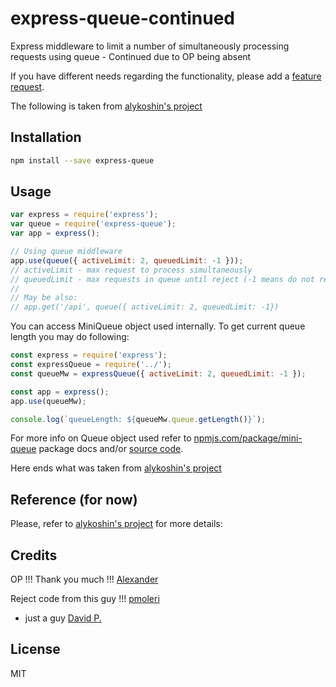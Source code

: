 # express-queue-continued
Express middleware to limit a number of simultaneously processing requests using queue - Continued due to OP being absent

If you have different needs regarding the functionality, please add a [feature request](https://github.com/dtpietrzak/express-queue-continued/issues).


The following is taken from [alykoshin's project](https://github.com/alykoshin/express-queue/)

## Installation

```sh
npm install --save express-queue
```

## Usage

```js
var express = require('express');
var queue = require('express-queue');
var app = express();

// Using queue middleware
app.use(queue({ activeLimit: 2, queuedLimit: -1 }));
// activeLimit - max request to process simultaneously
// queuedLimit - max requests in queue until reject (-1 means do not reject)
//
// May be also:
// app.get('/api', queue({ activeLimit: 2, queuedLimit: -1})
```

You can access MiniQueue object used internally. To get current queue length you may do following:

```js
const express = require('express');
const expressQueue = require('../');
const queueMw = expressQueue({ activeLimit: 2, queuedLimit: -1 });

const app = express();
app.use(queueMw);

console.log(`queueLength: ${queueMw.queue.getLength()}`);
```

For more info on Queue object used refer to [npmjs.com/package/mini-queue](https://www.npmjs.com/package/mini-queue) package docs and/or [source code](https://github.com/alykoshin/mini-queue). 

Here ends what was taken from [alykoshin's project](https://github.com/alykoshin/express-queue/)

## Reference (for now)

Please, refer to [alykoshin's project](https://github.com/alykoshin/express-queue/) for more details: 


## Credits
OP !!! Thank you much !!!
[Alexander](https://github.com/alykoshin/)

Reject code from this guy !!!
[pmoleri](https://github.com/pmoleri)

- just a guy
[David P.](https://davidp.dev)


## License

MIT
